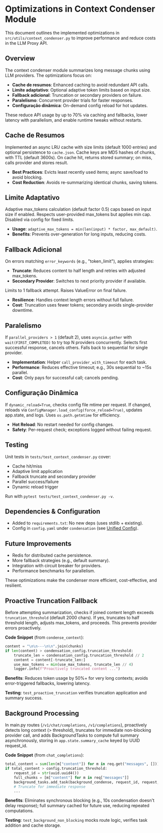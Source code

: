 # Optimizations in Context Condenser Module

This document outlines the implemented optimizations in `src/utils/context_condenser.py` to improve performance and reduce costs in the LLM Proxy API.

## Overview

The context condenser module summarizes long message chunks using LLM providers. The optimizations focus on:
- **Cache de resumos**: Enhanced caching to avoid redundant API calls.
- **Limite adaptativo**: Optional adaptive token limits based on input size.
- **Fallback adicional**: Truncation or secondary providers on failure.
- **Paralelismo**: Concurrent provider trials for faster responses.
- **Configuração dinâmica**: On-demand config reload for hot updates.

These reduce API usage by up to 70% via caching and fallbacks, lower latency with parallelism, and enable runtime tweaks without restarts.

## Cache de Resumos

Implemented an async LRU cache with size limits (default 1000 entries) and optional persistence to `cache.json`. Cache keys are MD5 hashes of chunks, with TTL (default 3600s). On cache hit, returns stored summary; on miss, calls provider and stores result.

- **Best Practices**: Evicts least recently used items; async save/load to avoid blocking.
- **Cost Reduction**: Avoids re-summarizing identical chunks, saving tokens.

## Limite Adaptativo

Adaptive max_tokens calculation (default factor 0.5) caps based on input size if enabled. Respects user-provided max_tokens but applies min cap. Disabled via config for fixed limits.

- **Usage**: `adaptive_max_tokens = min(len(input) * factor, max_default)`.
- **Benefits**: Prevents over-generation for long inputs, reducing costs.

## Fallback Adicional

On errors matching `error_keywords` (e.g., "token_limit"), applies strategies:
- **Truncate**: Reduces content to half length and retries with adjusted max_tokens.
- **Secondary Provider**: Switches to next priority provider if available.

Limits to 1 fallback attempt. Raises ValueError on final failure.

- **Resilience**: Handles context length errors without full failure.
- **Cost**: Truncation uses fewer tokens; secondary avoids single-provider downtime.

## Paralelismo

If `parallel_providers > 1` (default 2), uses `asyncio.gather` with `wait(FIRST_COMPLETED)` to try top N providers concurrently. Selects first successful response, cancels others. Falls back to sequential for single provider.

- **Implementation**: Helper `call_provider_with_timeout` for each task.
- **Performance**: Reduces effective timeout; e.g., 30s sequential to ~15s parallel.
- **Cost**: Only pays for successful call; cancels pending.

## Configuração Dinâmica

If `dynamic_reload=True`, checks config file mtime per request. If changed, reloads via `ConfigManager.load_config(force_reload=True)`, updates app.state, and logs. Uses `os.path.getmtime` for efficiency.

- **Hot Reload**: No restart needed for config changes.
- **Safety**: Per-request check; exceptions logged without failing request.

## Testing

Unit tests in `tests/test_context_condenser.py` cover:
- Cache hit/miss
- Adaptive limit application
- Fallback truncate and secondary provider
- Parallel success/failure
- Dynamic reload trigger

Run with `pytest tests/test_context_condenser.py -v`.

## Dependencies & Configuration

- Added to `requirements.txt`: No new deps (uses stdlib + existing).
- Config in `config.yaml` under `condensation` (see [Unified Config](src/core/unified_config.py)).

## Future Improvements

- Redis for distributed cache persistence.
- More fallback strategies (e.g., default summary).
- Integration with circuit breaker for providers.
- Performance benchmarks for parallelism.

These optimizations make the condenser more efficient, cost-effective, and resilient.

## Proactive Truncation Fallback

Before attempting summarization, checks if joined content length exceeds `truncation_threshold` (default 2000 chars). If yes, truncates to half threshold length, adjusts max_tokens, and proceeds. This prevents provider errors proactively.

**Code Snippet** (from `condense_context`):
```python
content = "\n\n---\n\n".join(chunks)
if len(content) > condensation_config.truncation_threshold:
    truncate_len = condensation_config.truncation_threshold // 2
    content = content[-truncate_len:]
    use_max_tokens = min(use_max_tokens, truncate_len // 4)
    logger.info(f"Proactively truncated content ...")
```

**Benefits**: Reduces token usage by 50%+ for very long contexts; avoids error-triggered fallbacks, lowering latency.

**Testing**: `test_proactive_truncation` verifies truncation application and summary success.

## Background Processing

In main.py routes (`/v1/chat/completions`, `/v1/completions`), proactively detects long context (> threshold), truncates for immediate non-blocking provider call, and adds BackgroundTasks to compute full summary asynchronously, storing in `app.state.summary_cache` keyed by UUID request_id.

**Code Snippet** (from `chat_completions`):
```python
total_content = sum(len(m["content"]) for m in req.get("messages", []))
if total_content > config.truncation_threshold:
    request_id = str(uuid.uuid4())
    full_chunks = [m["content"] for m in req["messages"]]
    background_tasks.add_task(background_condense, request_id, request, full_chunks)
    # Truncate for immediate response
    ...
```

**Benefits**: Eliminates synchronous blocking (e.g., 10s condensation doesn't delay response); full summary cached for future use, reducing repeated computations.

**Testing**: `test_background_non_blocking` mocks route logic, verifies task addition and cache storage.